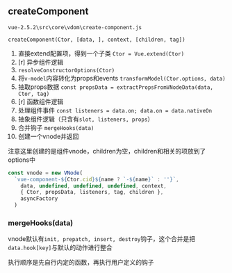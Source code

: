## createComponent

`vue-2.5.2\src\core\vdom\create-component.js`

`createComponent(Ctor, [data, ], context, [children, tag])`

1. 直接extend配置项，得到一个子类 `Ctor = Vue.extend(Ctor)`
2. [r] 异步组件逻辑
3. `resolveConstructorOptions(Ctor)`
4. 将`v-model`内容转化为props和events `transformModel(Ctor.options, data)`
5. 抽取props数据 `const propsData = extractPropsFromVNodeData(data, Ctor, tag)`
6. [r] 函数组件逻辑
7. 处理组件事件 `const listeners = data.on; data.on = data.nativeOn`
8. 抽象组件逻辑（只含有`slot, listeners, props`）
9. 合并钩子 `mergeHooks(data)`
10. 创建一个vnode并返回

注意这里创建的是组件vnode，children为空，children和相关的项放到了options中
```javascript
const vnode = new VNode(
  `vue-component-${Ctor.cid}${name ? `-${name}` : ''}`,
    data, undefined, undefined, undefined, context,
    { Ctor, propsData, listeners, tag, children },
    asyncFactory
  )
```

### mergeHooks(data)

vnode默认有`init, prepatch, insert, destroy`钩子，这个合并是把`data.hook[key]`与默认的动作进行整合

执行顺序是先自行内定的函数，再执行用户定义的钩子



